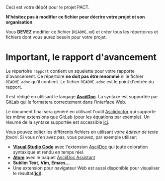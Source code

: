 Ceci est votre dépôt pour le projet PACT.

**N'hésitez pas à modifier ce fichier pour décrire votre projet et son
organisation**

Vous **DEVEZ** modifier ce fichier (`README.md`) et créer tous les
répertoires et fichiers dont vous aurez besoin pour votre projet.

# Important, le rapport d'avancement

Le répertoire `rapport` contient un squelette pour votre rapporte d'avancement.
Ce répertoire **ne doit pas être renommé** ni le fichier `README.adoc` qu'il contient.
Le fichier `README.adoc` est le point d'entrée du rapport.

Il est rédigé  en utilisant le langage [**AsciiDoc**](http://asciidoc.org/).
La syntaxe est supportée par GitLab qui le formatera correctement dans l'interface Web.

Le document final sera généré en utilisant l'outil [Asciidoctor](http://asciidoctor.org/) qui supporte les même extensions que GitLab (pour les équations par exemple).
Un résumé de la syntaxe supportée est accessible [ici](http://asciidoctor.org/docs/asciidoc-syntax-quick-reference/).

Vous pouvez éditer les différents fichiers en utilisant *votre éditeur de texte favori*.
Si vous n'en avez pas, vous pouvez, par exemple utiliser:

- [**Visual Studio Code**](https://code.visualstudio.com/) avec l'extension [AsciiDoc](https://marketplace.visualstudio.com/items?itemName=joaompinto.asciidoctor-vscode) qui joute coloration syntaxique et rendu en temps réel.
- [**Atom**](https://atom.io/) avec le paquet [AsciiDoc Assistant](https://atom.io/packages/asciidoc-assistant)
- **Sublim Text**, **Vim**, **Emacs**,…
- Une extension pour navigateur Web est aussi disponible pour visualiser le résultat([**ici**](https://asciidoctor.org/docs/editing-asciidoc-with-live-preview/#using-a-web-browser-preview-only)).
